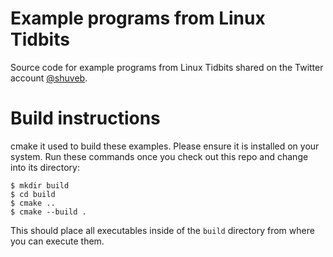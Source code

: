 # Example programs from Linux Tidbits
Source code for example programs from Linux Tidbits shared on the Twitter account [@shuveb](https://twitter.com/shuveb).

Build instructions
==================
cmake it used to build these examples. Please ensure it is installed on your system. Run these commands once you check out this repo and change into its directory:

```
$ mkdir build
$ cd build
$ cmake ..
$ cmake --build .
```

This should place all executables inside of the ``build`` directory from where you can execute them.
